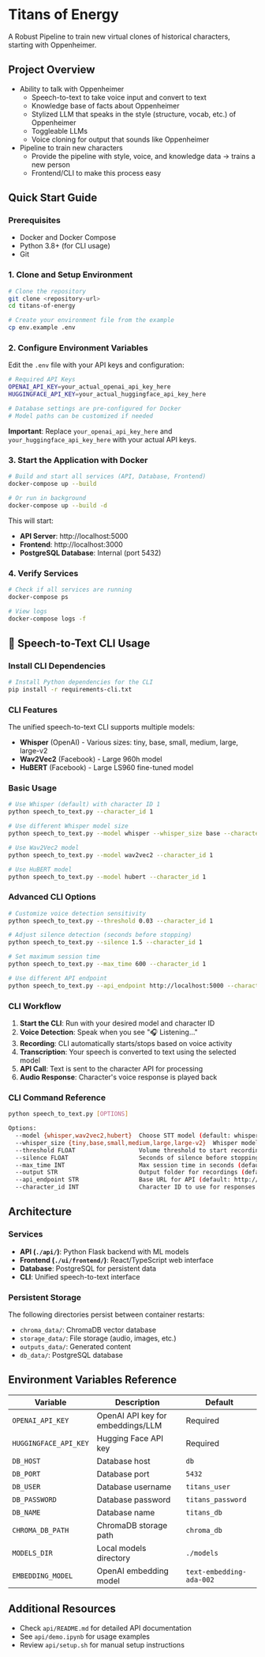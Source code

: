 # Titans of Energy

A Robust Pipeline to train new virtual clones of historical characters, starting with Oppenheimer.

## Project Overview

- Ability to talk with Oppenheimer
  - Speech-to-text to take voice input and convert to text
  - Knowledge base of facts about Oppenheimer
  - Stylized LLM that speaks in the style (structure, vocab, etc.) of Oppenheimer
  - Toggleable LLMs
  - Voice cloning for output that sounds like Oppenheimer
- Pipeline to train new characters
  - Provide the pipeline with style, voice, and knowledge data -> trains a new person
  - Frontend/CLI to make this process easy

## Quick Start Guide

### Prerequisites

- Docker and Docker Compose
- Python 3.8+ (for CLI usage)
- Git

### 1. Clone and Setup Environment

```bash
# Clone the repository
git clone <repository-url>
cd titans-of-energy

# Create your environment file from the example
cp env.example .env
```

### 2. Configure Environment Variables

Edit the `.env` file with your API keys and configuration:

```bash
# Required API Keys
OPENAI_API_KEY=your_actual_openai_api_key_here
HUGGINGFACE_API_KEY=your_actual_huggingface_api_key_here

# Database settings are pre-configured for Docker
# Model paths can be customized if needed
```

**Important**: Replace `your_openai_api_key_here` and `your_huggingface_api_key_here` with your actual API keys.

### 3. Start the Application with Docker

```bash
# Build and start all services (API, Database, Frontend)
docker-compose up --build

# Or run in background
docker-compose up --build -d
```

This will start:

- **API Server**: http://localhost:5000
- **Frontend**: http://localhost:3000
- **PostgreSQL Database**: Internal (port 5432)

### 4. Verify Services

```bash
# Check if all services are running
docker-compose ps

# View logs
docker-compose logs -f
```

## 🎤 Speech-to-Text CLI Usage

### Install CLI Dependencies

```bash
# Install Python dependencies for the CLI
pip install -r requirements-cli.txt
```

### CLI Features

The unified speech-to-text CLI supports multiple models:

- **Whisper** (OpenAI) - Various sizes: tiny, base, small, medium, large, large-v2
- **Wav2Vec2** (Facebook) - Large 960h model
- **HuBERT** (Facebook) - Large LS960 fine-tuned model

### Basic Usage

```bash
# Use Whisper (default) with character ID 1
python speech_to_text.py --character_id 1

# Use different Whisper model size
python speech_to_text.py --model whisper --whisper_size base --character_id 1

# Use Wav2Vec2 model
python speech_to_text.py --model wav2vec2 --character_id 1

# Use HuBERT model
python speech_to_text.py --model hubert --character_id 1
```

### Advanced CLI Options

```bash
# Customize voice detection sensitivity
python speech_to_text.py --threshold 0.03 --character_id 1

# Adjust silence detection (seconds before stopping)
python speech_to_text.py --silence 1.5 --character_id 1

# Set maximum session time
python speech_to_text.py --max_time 600 --character_id 1

# Use different API endpoint
python speech_to_text.py --api_endpoint http://localhost:5000 --character_id 1
```

### CLI Workflow

1. **Start the CLI**: Run with your desired model and character ID
2. **Voice Detection**: Speak when you see "🎧 Listening..."
3. **Recording**: CLI automatically starts/stops based on voice activity
4. **Transcription**: Your speech is converted to text using the selected model
5. **API Call**: Text is sent to the character API for processing
6. **Audio Response**: Character's voice response is played back

### CLI Command Reference

```bash
python speech_to_text.py [OPTIONS]

Options:
  --model {whisper,wav2vec2,hubert}  Choose STT model (default: whisper)
  --whisper_size {tiny,base,small,medium,large,large-v2}  Whisper model size
  --threshold FLOAT                  Volume threshold to start recording (default: 0.05)
  --silence FLOAT                    Seconds of silence before stopping (default: 2.0)
  --max_time INT                     Max session time in seconds (default: 300)
  --output STR                       Output folder for recordings (default: .)
  --api_endpoint STR                 Base URL for API (default: http://localhost:5000)
  --character_id INT                 Character ID to use for responses (required)
```

## Architecture

### Services

- **API (`./api/`)**: Python Flask backend with ML models
- **Frontend (`./ui/frontend/`)**: React/TypeScript web interface
- **Database**: PostgreSQL for persistent data
- **CLI**: Unified speech-to-text interface

### Persistent Storage

The following directories persist between container restarts:

- `chroma_data/`: ChromaDB vector database
- `storage_data/`: File storage (audio, images, etc.)
- `outputs_data/`: Generated content
- `db_data/`: PostgreSQL database

## Environment Variables Reference

| Variable              | Description                       | Default                  |
| --------------------- | --------------------------------- | ------------------------ |
| `OPENAI_API_KEY`      | OpenAI API key for embeddings/LLM | Required                 |
| `HUGGINGFACE_API_KEY` | Hugging Face API key              | Required                 |
| `DB_HOST`             | Database host                     | `db`                     |
| `DB_PORT`             | Database port                     | `5432`                   |
| `DB_USER`             | Database username                 | `titans_user`            |
| `DB_PASSWORD`         | Database password                 | `titans_password`        |
| `DB_NAME`             | Database name                     | `titans_db`              |
| `CHROMA_DB_PATH`      | ChromaDB storage path             | `chroma_db`              |
| `MODELS_DIR`          | Local models directory            | `./models`               |
| `EMBEDDING_MODEL`     | OpenAI embedding model            | `text-embedding-ada-002` |

## Additional Resources

- Check `api/README.md` for detailed API documentation
- See `api/demo.ipynb` for usage examples
- Review `api/setup.sh` for manual setup instructions
